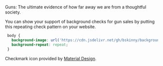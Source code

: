 Guns: The ultimate evidence of how far away we are from a thoughtful society.

You can show your support of background checks for gun sales by putting this repeating check pattern on your website.
```css
 body {
   background-image: url('https://cdn.jsdelivr.net/gh/bskinny/background-checks@v1.0.1/baseline_check_grey_24dp.png');
   background-repeat: repeat;
 }
```

Checkmark icon provided by [Material Design](https://material.io/resources/icons/?style=baseline).
